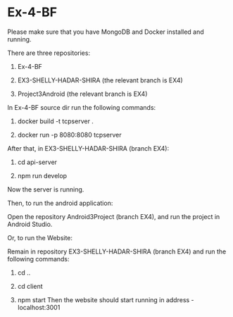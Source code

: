 # Ex-4-BF
Please make sure that you have MongoDB and Docker installed and running.


There are three repositories:

1) Ex-4-BF

2) EX3-SHELLY-HADAR-SHIRA (the relevant branch is EX4)

3) Project3Android (the relevant branch is EX4)


In Ex-4-BF source dir run the following commands:

1) docker build -t tcpserver .

2) docker run -p 8080:8080 tcpserver


After that, in EX3-SHELLY-HADAR-SHIRA (branch EX4):

1) cd api-server

2) npm run develop


Now the server is running.


Then, to run the android application:

Open the repository Android3Project (branch EX4), and run the project in Android Studio.


Or, to run the Website:

Remain in repository EX3-SHELLY-HADAR-SHIRA (branch EX4) and run the following commands:

1) cd ..

2) cd client

3) npm start
Then the website should start running in address - localhost:3001
